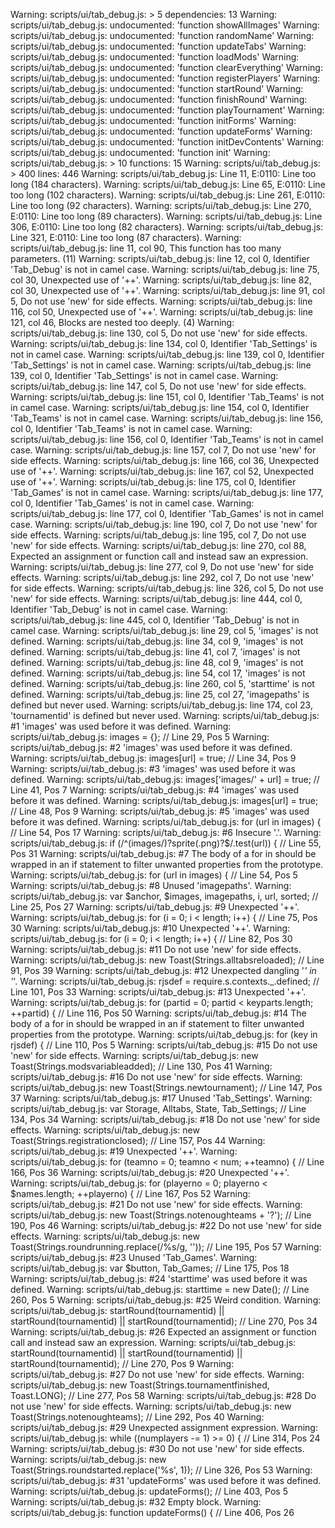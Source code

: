 Warning: scripts/ui/tab_debug.js: > 5 dependencies: 13
Warning: scripts/ui/tab_debug.js: undocumented: 'function showAllImages'
Warning: scripts/ui/tab_debug.js: undocumented: 'function randomName'
Warning: scripts/ui/tab_debug.js: undocumented: 'function updateTabs'
Warning: scripts/ui/tab_debug.js: undocumented: 'function loadMods'
Warning: scripts/ui/tab_debug.js: undocumented: 'function clearEverything'
Warning: scripts/ui/tab_debug.js: undocumented: 'function registerPlayers'
Warning: scripts/ui/tab_debug.js: undocumented: 'function startRound'
Warning: scripts/ui/tab_debug.js: undocumented: 'function finishRound'
Warning: scripts/ui/tab_debug.js: undocumented: 'function playTournament'
Warning: scripts/ui/tab_debug.js: undocumented: 'function initForms'
Warning: scripts/ui/tab_debug.js: undocumented: 'function updateForms'
Warning: scripts/ui/tab_debug.js: undocumented: 'function initDevContents'
Warning: scripts/ui/tab_debug.js: undocumented: 'function init'
Warning: scripts/ui/tab_debug.js: > 10 functions: 15
Warning: scripts/ui/tab_debug.js: > 400 lines: 446
Warning: scripts/ui/tab_debug.js: Line 11, E:0110: Line too long (184 characters).
Warning: scripts/ui/tab_debug.js: Line 65, E:0110: Line too long (102 characters).
Warning: scripts/ui/tab_debug.js: Line 261, E:0110: Line too long (92 characters).
Warning: scripts/ui/tab_debug.js: Line 270, E:0110: Line too long (89 characters).
Warning: scripts/ui/tab_debug.js: Line 306, E:0110: Line too long (82 characters).
Warning: scripts/ui/tab_debug.js: Line 321, E:0110: Line too long (87 characters).
Warning: scripts/ui/tab_debug.js: line 11, col 90, This function has too many parameters. (11)
Warning: scripts/ui/tab_debug.js: line 12, col 0, Identifier 'Tab_Debug' is not in camel case.
Warning: scripts/ui/tab_debug.js: line 75, col 30, Unexpected use of '++'.
Warning: scripts/ui/tab_debug.js: line 82, col 30, Unexpected use of '++'.
Warning: scripts/ui/tab_debug.js: line 91, col 5, Do not use 'new' for side effects.
Warning: scripts/ui/tab_debug.js: line 116, col 50, Unexpected use of '++'.
Warning: scripts/ui/tab_debug.js: line 121, col 46, Blocks are nested too deeply. (4)
Warning: scripts/ui/tab_debug.js: line 130, col 5, Do not use 'new' for side effects.
Warning: scripts/ui/tab_debug.js: line 134, col 0, Identifier 'Tab_Settings' is not in camel case.
Warning: scripts/ui/tab_debug.js: line 139, col 0, Identifier 'Tab_Settings' is not in camel case.
Warning: scripts/ui/tab_debug.js: line 139, col 0, Identifier 'Tab_Settings' is not in camel case.
Warning: scripts/ui/tab_debug.js: line 147, col 5, Do not use 'new' for side effects.
Warning: scripts/ui/tab_debug.js: line 151, col 0, Identifier 'Tab_Teams' is not in camel case.
Warning: scripts/ui/tab_debug.js: line 154, col 0, Identifier 'Tab_Teams' is not in camel case.
Warning: scripts/ui/tab_debug.js: line 156, col 0, Identifier 'Tab_Teams' is not in camel case.
Warning: scripts/ui/tab_debug.js: line 156, col 0, Identifier 'Tab_Teams' is not in camel case.
Warning: scripts/ui/tab_debug.js: line 157, col 7, Do not use 'new' for side effects.
Warning: scripts/ui/tab_debug.js: line 166, col 36, Unexpected use of '++'.
Warning: scripts/ui/tab_debug.js: line 167, col 52, Unexpected use of '++'.
Warning: scripts/ui/tab_debug.js: line 175, col 0, Identifier 'Tab_Games' is not in camel case.
Warning: scripts/ui/tab_debug.js: line 177, col 0, Identifier 'Tab_Games' is not in camel case.
Warning: scripts/ui/tab_debug.js: line 177, col 0, Identifier 'Tab_Games' is not in camel case.
Warning: scripts/ui/tab_debug.js: line 190, col 7, Do not use 'new' for side effects.
Warning: scripts/ui/tab_debug.js: line 195, col 7, Do not use 'new' for side effects.
Warning: scripts/ui/tab_debug.js: line 270, col 88, Expected an assignment or function call and instead saw an expression.
Warning: scripts/ui/tab_debug.js: line 277, col 9, Do not use 'new' for side effects.
Warning: scripts/ui/tab_debug.js: line 292, col 7, Do not use 'new' for side effects.
Warning: scripts/ui/tab_debug.js: line 326, col 5, Do not use 'new' for side effects.
Warning: scripts/ui/tab_debug.js: line 444, col 0, Identifier 'Tab_Debug' is not in camel case.
Warning: scripts/ui/tab_debug.js: line 445, col 0, Identifier 'Tab_Debug' is not in camel case.
Warning: scripts/ui/tab_debug.js: line 29, col 5, 'images' is not defined.
Warning: scripts/ui/tab_debug.js: line 34, col 9, 'images' is not defined.
Warning: scripts/ui/tab_debug.js: line 41, col 7, 'images' is not defined.
Warning: scripts/ui/tab_debug.js: line 48, col 9, 'images' is not defined.
Warning: scripts/ui/tab_debug.js: line 54, col 17, 'images' is not defined.
Warning: scripts/ui/tab_debug.js: line 260, col 5, 'starttime' is not defined.
Warning: scripts/ui/tab_debug.js: line 25, col 27, 'imagepaths' is defined but never used.
Warning: scripts/ui/tab_debug.js: line 174, col 23, 'tournamentid' is defined but never used.
Warning: scripts/ui/tab_debug.js:  #1 'images' was used before it was defined.
Warning: scripts/ui/tab_debug.js:     images = {}; // Line 29, Pos 5
Warning: scripts/ui/tab_debug.js:  #2 'images' was used before it was defined.
Warning: scripts/ui/tab_debug.js:     images[url] = true; // Line 34, Pos 9
Warning: scripts/ui/tab_debug.js:  #3 'images' was used before it was defined.
Warning: scripts/ui/tab_debug.js:     images['images/' + url] = true; // Line 41, Pos 7
Warning: scripts/ui/tab_debug.js:  #4 'images' was used before it was defined.
Warning: scripts/ui/tab_debug.js:     images[url] = true; // Line 48, Pos 9
Warning: scripts/ui/tab_debug.js:  #5 'images' was used before it was defined.
Warning: scripts/ui/tab_debug.js:     for (url in images) { // Line 54, Pos 17
Warning: scripts/ui/tab_debug.js:  #6 Insecure '.'.
Warning: scripts/ui/tab_debug.js:     if (/^(images/)?sprite(.png)?$/.test(url)) { // Line 55, Pos 31
Warning: scripts/ui/tab_debug.js:  #7 The body of a for in should be wrapped in an if statement to filter unwanted properties from the prototype.
Warning: scripts/ui/tab_debug.js:     for (url in images) { // Line 54, Pos 5
Warning: scripts/ui/tab_debug.js:  #8 Unused 'imagepaths'.
Warning: scripts/ui/tab_debug.js:     var $anchor, $images, imagepaths, i, url, sorted; // Line 25, Pos 27
Warning: scripts/ui/tab_debug.js:  #9 Unexpected '++'.
Warning: scripts/ui/tab_debug.js:     for (i = 0; i < length; i++) { // Line 75, Pos 30
Warning: scripts/ui/tab_debug.js: #10 Unexpected '++'.
Warning: scripts/ui/tab_debug.js:     for (i = 0; i < length; i++) { // Line 82, Pos 30
Warning: scripts/ui/tab_debug.js: #11 Do not use 'new' for side effects.
Warning: scripts/ui/tab_debug.js:     new Toast(Strings.alltabsreloaded); // Line 91, Pos 39
Warning: scripts/ui/tab_debug.js: #12 Unexpected dangling '_' in '_'.
Warning: scripts/ui/tab_debug.js:     rjsdef = require.s.contexts._.defined; // Line 101, Pos 33
Warning: scripts/ui/tab_debug.js: #13 Unexpected '++'.
Warning: scripts/ui/tab_debug.js:     for (partid = 0; partid < keyparts.length; ++partid) { // Line 116, Pos 50
Warning: scripts/ui/tab_debug.js: #14 The body of a for in should be wrapped in an if statement to filter unwanted properties from the prototype.
Warning: scripts/ui/tab_debug.js:     for (key in rjsdef) { // Line 110, Pos 5
Warning: scripts/ui/tab_debug.js: #15 Do not use 'new' for side effects.
Warning: scripts/ui/tab_debug.js:     new Toast(Strings.modsvariableadded); // Line 130, Pos 41
Warning: scripts/ui/tab_debug.js: #16 Do not use 'new' for side effects.
Warning: scripts/ui/tab_debug.js:     new Toast(Strings.newtournament); // Line 147, Pos 37
Warning: scripts/ui/tab_debug.js: #17 Unused 'Tab_Settings'.
Warning: scripts/ui/tab_debug.js:     var Storage, Alltabs, State, Tab_Settings; // Line 134, Pos 34
Warning: scripts/ui/tab_debug.js: #18 Do not use 'new' for side effects.
Warning: scripts/ui/tab_debug.js:     new Toast(Strings.registrationclosed); // Line 157, Pos 44
Warning: scripts/ui/tab_debug.js: #19 Unexpected '++'.
Warning: scripts/ui/tab_debug.js:     for (teamno = 0; teamno < num; ++teamno) { // Line 166, Pos 36
Warning: scripts/ui/tab_debug.js: #20 Unexpected '++'.
Warning: scripts/ui/tab_debug.js:     for (playerno = 0; playerno < $names.length; ++playerno) { // Line 167, Pos 52
Warning: scripts/ui/tab_debug.js: #21 Do not use 'new' for side effects.
Warning: scripts/ui/tab_debug.js:     new Toast(Strings.notenoughteams + '?'); // Line 190, Pos 46
Warning: scripts/ui/tab_debug.js: #22 Do not use 'new' for side effects.
Warning: scripts/ui/tab_debug.js:     new Toast(Strings.roundrunning.replace(/%s/g, '')); // Line 195, Pos 57
Warning: scripts/ui/tab_debug.js: #23 Unused 'Tab_Games'.
Warning: scripts/ui/tab_debug.js:     var $button, Tab_Games; // Line 175, Pos 18
Warning: scripts/ui/tab_debug.js: #24 'starttime' was used before it was defined.
Warning: scripts/ui/tab_debug.js:     starttime = new Date(); // Line 260, Pos 5
Warning: scripts/ui/tab_debug.js: #25 Weird condition.
Warning: scripts/ui/tab_debug.js:     startRound(tournamentid) || startRound(tournamentid) || startRound(tournamentid); // Line 270, Pos 34
Warning: scripts/ui/tab_debug.js: #26 Expected an assignment or function call and instead saw an expression.
Warning: scripts/ui/tab_debug.js:     startRound(tournamentid) || startRound(tournamentid) || startRound(tournamentid); // Line 270, Pos 9
Warning: scripts/ui/tab_debug.js: #27 Do not use 'new' for side effects.
Warning: scripts/ui/tab_debug.js:     new Toast(Strings.tournamentfinished, Toast.LONG); // Line 277, Pos 58
Warning: scripts/ui/tab_debug.js: #28 Do not use 'new' for side effects.
Warning: scripts/ui/tab_debug.js:     new Toast(Strings.notenoughteams); // Line 292, Pos 40
Warning: scripts/ui/tab_debug.js: #29 Unexpected assignment expression.
Warning: scripts/ui/tab_debug.js:     while ((numplayers -= 1) >= 0) { // Line 314, Pos 24
Warning: scripts/ui/tab_debug.js: #30 Do not use 'new' for side effects.
Warning: scripts/ui/tab_debug.js:     new Toast(Strings.roundstarted.replace('%s', 1)); // Line 326, Pos 53
Warning: scripts/ui/tab_debug.js: #31 'updateForms' was used before it was defined.
Warning: scripts/ui/tab_debug.js:     updateForms(); // Line 403, Pos 5
Warning: scripts/ui/tab_debug.js: #32 Empty block.
Warning: scripts/ui/tab_debug.js:     function updateForms() { // Line 406, Pos 26
